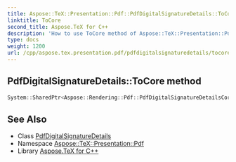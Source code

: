 ```yaml
---
title: Aspose::TeX::Presentation::Pdf::PdfDigitalSignatureDetails::ToCore method
linktitle: ToCore
second_title: Aspose.TeX for C++
description: 'How to use ToCore method of Aspose::TeX::Presentation::Pdf::PdfDigitalSignatureDetails class in C++.'
type: docs
weight: 1200
url: /cpp/aspose.tex.presentation.pdf/pdfdigitalsignaturedetails/tocore/
---
```

## PdfDigitalSignatureDetails::ToCore method




```cpp
System::SharedPtr<Aspose::Rendering::Pdf::PdfDigitalSignatureDetailsCore> Aspose::TeX::Presentation::Pdf::PdfDigitalSignatureDetails::ToCore()
```

## See Also

* Class [PdfDigitalSignatureDetails](../)
* Namespace [Aspose::TeX::Presentation::Pdf](../../)
* Library [Aspose.TeX for C++](../../../)
